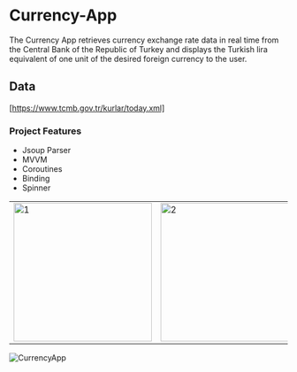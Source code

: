 # Currency-App
The Currency App retrieves currency exchange rate data in real time from the Central Bank of the Republic of Turkey and displays the Turkish lira equivalent of one unit of the desired foreign currency to the user.

## Data
[https://www.tcmb.gov.tr/kurlar/today.xml]

### Project Features
- Jsoup Parser
- MVVM
- Coroutines
- Binding
- Spinner


<table>
  <tr>
    <td> <img src="https://github.com/ibrahimtaskinn/Currency-App/assets/101405883/8ec96970-2f14-4f0b-b953-26b3ef7cece8" alt="1" width = "250"/> </td>
    <td> <img src="https://github.com/ibrahimtaskinn/Currency-App/assets/101405883/1fb53e74-7aae-460a-970a-16e714c118a6" alt="2" width = "250"/> </td>
    <td> <img src="https://github.com/ibrahimtaskinn/Currency-App/assets/101405883/548c7278-f1f4-4d64-bf6f-b8d76c2216ca" alt="3" width = "250"/> </td>
  </tr>
</table>

![CurrencyApp](https://github.com/itaskinn/CurrencyApp/assets/101405883/308753a5-0e81-42a0-8b78-d1c7004956ae)
